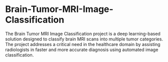 # Brain-Tumor-MRI-Image-Classification
The Brain Tumor MRI Image Classification project is a deep learning-based solution designed to classify brain MRI scans into multiple tumor categories. The project addresses a critical need in the healthcare domain by assisting radiologists in faster and more accurate diagnosis using automated image classification. 
